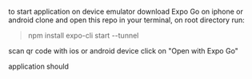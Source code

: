 to start application on device emulator
download Expo Go on iphone or android
clone and open this repo
in your terminal, on root directory run:

> npm install
> expo-cli start --tunnel

scan qr code with ios or android device
click on "Open with Expo Go"

application should
